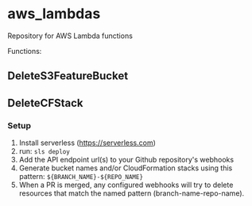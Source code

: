 # aws_lambdas
Repository for AWS Lambda functions

Functions:
## DeleteS3FeatureBucket
## DeleteCFStack

### Setup
1. Install serverless (https://serverless.com)
2. run: `sls deploy`
3. Add the API endpoint url(s) to your Github repository's webhooks
4. Generate bucket names and/or CloudFormation stacks using this pattern: `${BRANCH_NAME}-${REPO_NAME}`
5. When a PR is merged, any configured webhooks will try to delete resources that match the named pattern (branch-name-repo-name).
